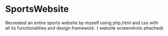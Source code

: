 # SportsWebsite
Recreated an entire sports website by myself using php,html and css with all its functionalities and design framework. ( website screenshots attached)
